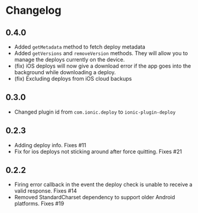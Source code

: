 Changelog
=========

## 0.4.0

* Added `getMetadata` method to fetch deploy metadata
* Added `getVersions` and `removeVersion` methods. They will allow you to manage the deploys 
  currently on the device.
* (fix) iOS deploys will now give a download error if the app goes into the background while
  downloading a deploy.
* (fix) Excluding deploys from iOS cloud backups


## 0.3.0

* Changed plugin id from `com.ionic.deploy` to `ionic-plugin-deploy`

## 0.2.3

* Adding deploy info. Fixes #11
* Fix for ios deploys not sticking around after force quitting. Fixes #21


## 0.2.2

* Firing error callback in the event the deploy check is unable to receive a valid response. Fixes #14
* Removed StandardCharset dependency to support older Android platforms. Fixes #19
